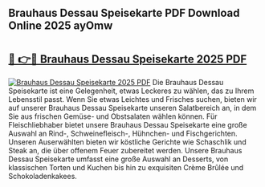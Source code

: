 ## Brauhaus Dessau Speisekarte PDF Download Online 2025 ayOmw

# <h2><a href="http://gc70ll.nevu.top/?p=Brauhaus+Dessau+Speisekarte">🔗 👉🔴 Brauhaus Dessau Speisekarte 2025 PDF</a></h2>

[![Brauhaus Dessau Speisekarte 2025 PDF](https://i.imgur.com/dBaPXMq.png)](http://gc70ll.nevu.top/?p=Brauhaus+Dessau+Speisekarte)
Die Brauhaus Dessau Speisekarte ist eine Gelegenheit, etwas Leckeres zu wählen, das zu Ihrem Lebensstil passt. Wenn Sie etwas Leichtes und Frisches suchen, bieten wir auf unserer Brauhaus Dessau Speisekarte unseren Salatbereich an, in dem Sie aus frischen Gemüse- und Obstsalaten wählen können. Für Fleischliebhaber bietet unsere Brauhaus Dessau Speisekarte eine große Auswahl an Rind-, Schweinefleisch-, Hühnchen- und Fischgerichten. Unseren Auserwählten bieten wir köstliche Gerichte wie Schaschlik und Steak an, die über offenem Feuer zubereitet werden. Unsere Brauhaus Dessau Speisekarte umfasst eine große Auswahl an Desserts, von klassischen Torten und Kuchen bis hin zu exquisiten Crème Brûlée und Schokoladenkakees.
